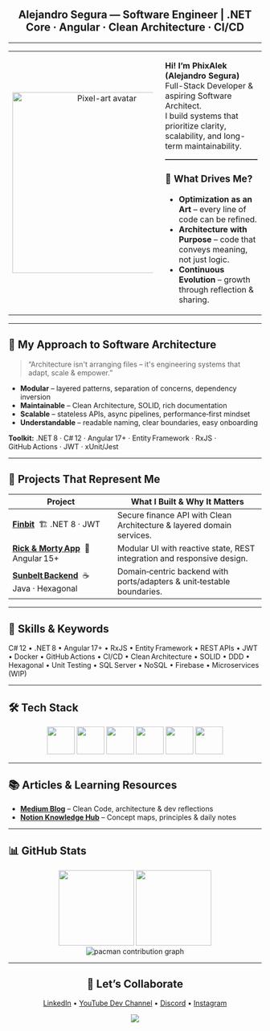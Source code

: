 <div align="center">
  
## Alejandro Segura — Software Engineer | .NET Core · Angular · Clean Architecture · CI/CD

</div>

---

<table style="border-collapse:collapse;">
  <tr>
    <!-- Columna 1 : Avatar -->
    <td width="200" align="center" style="padding-right:16;">
      <img src="https://i.postimg.cc/3NrVNQYr/profile.gif"
           alt="Pixel-art avatar"
           width="360"
           style="border-radius:12; max-width:280;">
    </td>
    <!-- Columna 2 : Todo el texto (dos bloques) -->
    <td style="vertical-align:top;">
      <!-- Presentación -->
      <p><strong>Hi! I’m PhixAlek (Alejandro Segura)</strong><br/>
      Full-Stack Developer &amp; aspiring Software Architect.<br/>
      I build systems that prioritize clarity, scalability, and long-term maintainability.</p>
      <!-- Separador fino -->
      <hr style="margin:8px 0;border:0;border-top:1px solid #5f6368;"/>
      <!-- What Drives Me -->
      <h3>🌟 What Drives Me?</h3>
      <ul>
        <li><strong>Optimization as an Art</strong> – every line of code can be refined.</li>
        <li><strong>Architecture with Purpose</strong> – code that conveys meaning, not just logic.</li>
        <li><strong>Continuous Evolution</strong> – growth through reflection &amp; sharing.</li>
      </ul>
    </td>
  </tr>
</table>


---

## 🚀 My Approach to Software Architecture
> “Architecture isn't arranging files – it's engineering systems that adapt, scale & empower.”

- **Modular** – layered patterns, separation of concerns, dependency inversion  
- **Maintainable** – Clean Architecture, SOLID, rich documentation  
- **Scalable** – stateless APIs, async pipelines, performance‑first mindset  
- **Understandable** – readable naming, clear boundaries, easy onboarding  

**Toolkit:** .NET 8 · C# 12 · Angular 17+ · Entity Framework · RxJS · GitHub Actions · JWT · xUnit/Jest

---

## 💎 Projects That Represent Me

| Project | What I Built & Why It Matters |
|---------|------------------------------|
| **[Finbit](https://github.com/PhixAlek/Finbit)** &nbsp;🏗️ .NET 8 · JWT | Secure finance API with Clean Architecture & layered domain services. |
| **[Rick & Morty App](https://github.com/PhixAlek/rick-and-morty-angular-app)** &nbsp;🎨 Angular 15+ | Modular UI with reactive state, REST integration and responsive design. |
| **[Sunbelt Backend](https://github.com/PhixAlek/sunbelt-factory-backend)** &nbsp;☕ Java · Hexagonal | Domain‑centric backend with ports/adapters & unit‑testable boundaries. |

---

## 🔑 Skills & Keywords
C# 12 • .NET 8 • Angular 17+ • RxJS • Entity Framework • REST APIs • JWT • Docker • GitHub Actions • CI/CD • Clean Architecture • SOLID • DDD • Hexagonal • Unit Testing • SQL Server • NoSQL • Firebase • Microservices (WIP)

---

## 🛠 Tech Stack
<div align="center">
  <img src="https://cdn.jsdelivr.net/gh/devicons/devicon/icons/javascript/javascript-original.svg" height="55"/>
  <img src="https://cdn.jsdelivr.net/gh/devicons/devicon/icons/typescript/typescript-original.svg" height="55"/>
  <img src="https://cdn.jsdelivr.net/gh/devicons/devicon/icons/csharp/csharp-original.svg" height="55"/>
  <img src="https://cdn.jsdelivr.net/gh/devicons/devicon/icons/dotnetcore/dotnetcore-original.svg" height="55"/>
  <img src="https://cdn.jsdelivr.net/gh/devicons/devicon/icons/angularjs/angularjs-original.svg" height="55"/>
  <img src="https://cdn.jsdelivr.net/gh/devicons/devicon/icons/docker/docker-plain.svg" height="55"/>
</div>

---

## 📚 Articles & Learning Resources
- **[Medium Blog](https://medium.com/@phixlaek)** – Clean Code, architecture & dev reflections  
- **[Notion Knowledge Hub](https://superficial-cornflower-74a.notion.site/Diario-de-Aprendizaje-1ad4a527d02d80e08dbfe7089f0bef09)** – Concept maps, principles & daily notes

---

## 📊 GitHub Stats
<div align="center">
  <img src="https://github-readme-stats.vercel.app/api?username=phixalek&show_icons=true&theme=dracula&hide_border=true" height="150"/>
  <img src="https://streak-stats.demolab.com?user=phixalek&theme=dracula&hide_border=true" height="150"/>
</div>

<div align="center">
  <picture>
    <source media="(prefers-color-scheme: dark)" srcset="https://profile-readme-generator.com/assets/pacman.svg">
    <source media="(prefers-color-scheme: light)" srcset="https://profile-readme-generator.com/assets/pacman.svg">
    <img alt="pacman contribution graph" src="https://profile-readme-generator.com/assets/pacman.svg">
  </picture>
</div>

---
<div align="center">

## 🤝 Let’s Collaborate
[LinkedIn](https://www.linkedin.com/in/phixalek/) • [YouTube Dev Channel](https://www.youtube.com/@PhixAlek) • [Discord](https://discord.gg/y3aDMvsxkE) • [Instagram](https://www.instagram.com/phixalek/)


</div>

<div align="center">
  <img src="https://profile-counter.glitch.me/phixalek/count.svg?" />
</div>
